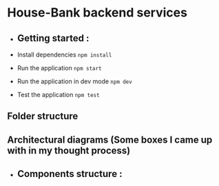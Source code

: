 # House-Bank backend services

-   ## Getting started :

-   Install dependencies `npm install`
-   Run the application `npm start`
-   Run the application in dev mode `npm dev`
-   Test the application `npm test`

## Folder structure


## Architectural diagrams (Some boxes I came up with in my thought process)

-   ## Components structure :
